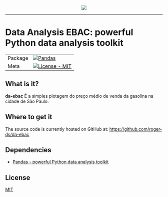 <div align="center">
  <img src="https://www.python.org/static/img/python-logo.png"><br>
</div>

-----------------

# Data Analysis EBAC: powerful Python data analysis toolkit

| | |
| --- | --- |
| Package | [![Pandas](https://pandas.pydata.org/static/img/pandas.svg)](https://pypi.org/project/pandas/) |
| Meta | [![License - MIT](https://img.shields.io/pypi/l/pandas.svg)](https://github.com/pandas-dev/pandas/blob/main/LICENSE) |


## What is it?

**da-ebac** É a simples plotagem do preço médio de venda da gasolina na cidade de São Paulo.

## Where to get it
The source code is currently hosted on GitHub at:
https://github.com/roger-ds/da-ebac


## Dependencies
- [Pandas - powerful Python data analysis toolkit](https://www.pandas.org)

## License
[MIT](LICENSE)